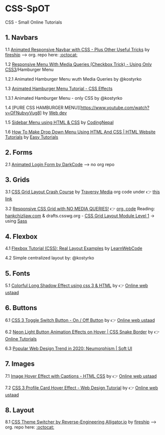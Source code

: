 # CSS-SpOT
CSS - Small Online Tutorials

## 1. Navbars

1.1 [Animated Responsive Navbar with CSS - Plus Other Useful Tricks](https://www.youtube.com/watch?v=biOMz4puGt8&feature=youtu.be) by [fireship](https://fireship.io/) --> org. repo here: [:octocat:](https://github.com/fireship-io/222-responsive-icon-nav-css)

1.2 [Responsive Menu With Media Queries (Checkbox Trick) - Using Only CSS3](https://www.youtube.com/watch?v=xMTs8tAapnQ)/Hamburger Menu

1.2.1 Animated Hamburger Menu wuth Media Queries by @kostyrko

1.3 [Animated Hamburger Menu Tutorial - CSS Effects](https://www.youtube.com/watch?v=dIyVTjJAkLw)

1.3.1 Animated Hamburger Menu - only CSS by @kostyrko

1.4 [PURE CSS HAMBURGER MENU][https://www.youtube.com/watch?v=OFNubvyVug8] by [Web dev](https://www.youtube.com/channel/UCZc238wXqeN2M2uXQaY9MEw)

1.5 [Sidebar Menu using HTML & CSS](https://www.youtube.com/watch?v=V0O4pY2xX10) by [CodingNepal](https://www.youtube.com/channel/UCk7xIEmd3MeyhIu2StLX5yA)

1.6 [How To Make Drop Down Menu Using HTML And CSS | HTML Website Tutorials](https://www.youtube.com/watch?v=wHFflWvii3M&list=RDCMUCkjoHfkLEy7ZT4bA2myJ8xA&start_radio=1&t=1092) by [Easy Tutorials](https://www.youtube.com/channel/UCkjoHfkLEy7ZT4bA2myJ8xA)

## 2. Forms

2.1 [Animated Login Form by DarkCode](https://www.youtube.com/watch?v=HV7DtH3J2PU&feature=share) --> no org repo

## 3. Grids

3.1 [CSS Grid Layout Crash Course](https://www.youtube.com/watch?v=jV8B24rSN5o) by [Traversy Media](https://www.youtube.com/channel/UC29ju8bIPH5as8OGnQzwJyA) org code under :point_right: [this link](https://www.youtube.com/redirect?v=jV8B24rSN5o&event=video_description&q=http%3A%2F%2Fwww.traversymedia.com%2Fdownloads%2Fcssgrid.zip&redir_token=EagYqjWjORJF6ou1T9RIp1USHbt8MTU4NDAyNTU1M0AxNTgzOTM5MTUz)

3.2 [Responsive CSS Grid with NO MEDIA QUERIES!](https://www.youtube.com/watch?v=bam83Xv4VMA&feature=share) :point_right: [org. code](https://codepen.io/designcourse/pen/mYrxKr) Reading: [hankchizljaw.com](https://hankchizljaw.com/wrote/create-a-responsive-grid-layout-with-no-media-queries-using-css-grid/) & drafts.csswg.org - [CSS Grid Layout Module Level 1](https://drafts.csswg.org/css-grid/#auto-repeat) -> using [Sass](https://sass-lang.com/)

## 4. Flexbox

4.1 [Flexbox Tutorial (CSS): Real Layout Examples](https://www.youtube.com/watch?v=k32voqQhODc) by [LearnWebCode](https://www.youtube.com/channel/UCHRp19HU7Y2LwfI0Ai6WAGQ)

4.2 Simple centralized layout by: @kostyrko

## 5. Fonts

5.1 [Colorful Long Shadow Effect using css 3 & HTML](https://www.youtube.com/watch?v=2SNhhK23o5U) by :point_right: [Online web ustaad](https://www.youtube.com/channel/UC8xTHK97Ng__KZvGcO_K7CA)

## 6. Buttons

6.1 [CSS 3 Toggle Switch Button - On / Off Button](https://www.youtube.com/watch?v=DusAdAG0ing) by :point_right: [Online web ustaad](https://www.youtube.com/channel/UC8xTHK97Ng__KZvGcO_K7CA)

6.2 [Neon Light Button Animation Effects on Hover | CSS Snake Border](https://www.youtube.com/watch?v=ex7jGbyFgpA) by :point_right: [Online Tutorials](https://www.youtube.com/channel/UCbwXnUipZsLfUckBPsC7Jog)

6.3 [Popular Web Design Trend in 2020: Neumorphism | Soft UI](https://www.youtube.com/watch?v=MVEQwgOiDXs&feature=youtu.be)

## 7. Images

7.1 [Image Hover Effect with Captions - HTML CSS](https://www.youtube.com/watch?v=gztHjm6pcQY) by :point_right: [Online web ustaad](https://www.youtube.com/channel/UC8xTHK97Ng__KZvGcO_K7CA)

7.2 [CSS 3 Profile Card Hover Effect - Web Design Tutorial](https://www.youtube.com/watch?v=iZRugEaasZ4&feature=share) by :point_right: [Online web ustaad](https://www.youtube.com/channel/UC8xTHK97Ng__KZvGcO_K7CA)

## 8. Layout

8.1 [CSS Theme Switcher by Reverse-Engineering Alligator.io](https://www.youtube.com/watch?v=rXuHGLzSmSE&feature=youtu.be) by [fireship](https://fireship.io/) --> org. repo here: [:octocat:](https://github.com/fireship-io/226-css-theme-togglers)